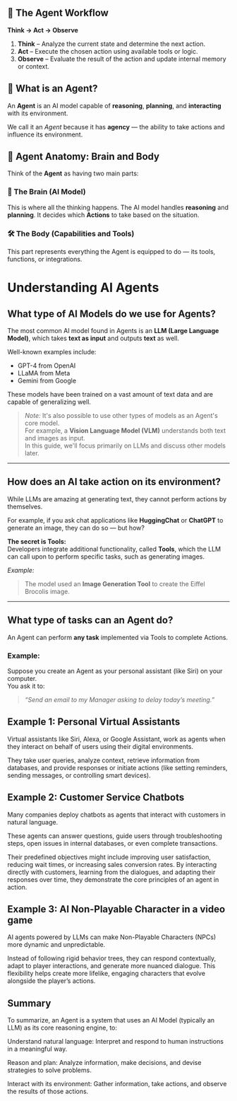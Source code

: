 ## 🧠 The Agent Workflow

**Think → Act → Observe**

1. **Think** – Analyze the current state and determine the next action.  
2. **Act** – Execute the chosen action using available tools or logic.  
3. **Observe** – Evaluate the result of the action and update internal memory or context.
## 🤖 What is an Agent?

An **Agent** is an AI model capable of **reasoning**, **planning**, and **interacting** with its environment.

We call it an *Agent* because it has **agency** — the ability to take actions and influence its environment.

## 🧩 Agent Anatomy: Brain and Body

Think of the **Agent** as having two main parts:

### 🧠 The Brain (AI Model)
This is where all the thinking happens. The AI model handles **reasoning** and **planning**. It decides which **Actions** to take based on the situation.

### 🛠 The Body (Capabilities and Tools)
This part represents everything the Agent is equipped to do — its tools, functions, or integrations.

# Understanding AI Agents

## What type of AI Models do we use for Agents?

The most common AI model found in Agents is an **LLM (Large Language Model)**, which takes **text as input** and outputs **text** as well.

Well-known examples include:

- GPT-4 from OpenAI
- LLaMA from Meta
- Gemini from Google

These models have been trained on a vast amount of text data and are capable of generalizing well.


> *Note:* It's also possible to use other types of models as an Agent's core model.  
> For example, a **Vision Language Model (VLM)** understands both text and images as input.  
> In this guide, we'll focus primarily on LLMs and discuss other models later.

---

## How does an AI take action on its environment?

While LLMs are amazing at generating text, they cannot perform actions by themselves. 

For example, if you ask chat applications like **HuggingChat** or **ChatGPT** to generate an image, they can do so — but how?

**The secret is Tools:**  
Developers integrate additional functionality, called **Tools**, which the LLM can call upon to perform specific tasks, such as generating images.

*Example:*  
> The model used an **Image Generation Tool** to create the Eiffel Brocolis image.


---

## What type of tasks can an Agent do?

An Agent can perform **any task** implemented via Tools to complete Actions.

### Example:

Suppose you create an Agent as your personal assistant (like Siri) on your computer.  
You ask it to:  
> *“Send an email to my Manager asking to delay today’s meeting.”*





## Example 1: Personal Virtual Assistants
Virtual assistants like Siri, Alexa, or Google Assistant, work as agents when they interact on behalf of users using their digital environments.

They take user queries, analyze context, retrieve information from databases, and provide responses or initiate actions (like setting reminders, sending messages, or controlling smart devices).

## Example 2: Customer Service Chatbots
Many companies deploy chatbots as agents that interact with customers in natural language.

These agents can answer questions, guide users through troubleshooting steps, open issues in internal databases, or even complete transactions.

Their predefined objectives might include improving user satisfaction, reducing wait times, or increasing sales conversion rates. By interacting directly with customers, learning from the dialogues, and adapting their responses over time, they demonstrate the core principles of an agent in action.

## Example 3: AI Non-Playable Character in a video game
AI agents powered by LLMs can make Non-Playable Characters (NPCs) more dynamic and unpredictable.

Instead of following rigid behavior trees, they can respond contextually, adapt to player interactions, and generate more nuanced dialogue. This flexibility helps create more lifelike, engaging characters that evolve alongside the player’s actions.

## Summary
To summarize, an Agent is a system that uses an AI Model (typically an LLM) as its core reasoning engine, to:

Understand natural language: Interpret and respond to human instructions in a meaningful way.

Reason and plan: Analyze information, make decisions, and devise strategies to solve problems.

Interact with its environment: Gather information, take actions, and observe the results of those actions.



